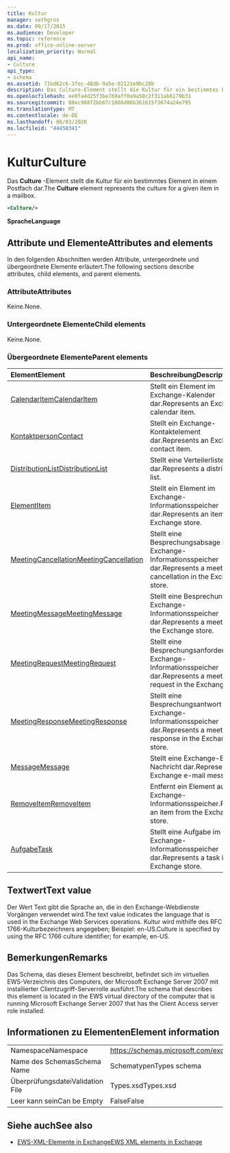 ```yaml
---
title: Kultur
manager: sethgros
ms.date: 09/17/2015
ms.audience: Developer
ms.topic: reference
ms.prod: office-online-server
localization_priority: Normal
api_name:
- Culture
api_type:
- schema
ms.assetid: 71bd62c6-3fec-48db-9a5e-02121e9bc20b
description: Das Culture-Element stellt die Kultur für ein bestimmtes Element in einem Postfach dar.
ms.openlocfilehash: ee0fa4d25f3be769aff0a9a50c2f311ab6179b31
ms.sourcegitcommit: 88ec988f2bb67c1866d06b361615f3674a24e795
ms.translationtype: MT
ms.contentlocale: de-DE
ms.lasthandoff: 06/03/2020
ms.locfileid: "44458341"
---
```

# <a name="culture"></a><span data-ttu-id="8c09b-103">Kultur</span><span class="sxs-lookup"><span data-stu-id="8c09b-103">Culture</span></span>

<span data-ttu-id="8c09b-104">Das **Culture** -Element stellt die Kultur für ein bestimmtes Element in einem Postfach dar.</span><span class="sxs-lookup"><span data-stu-id="8c09b-104">The **Culture** element represents the culture for a given item in a mailbox.</span></span> 
  
```xml
<Culture/>
```

 <span data-ttu-id="8c09b-105">**Sprache**</span><span class="sxs-lookup"><span data-stu-id="8c09b-105">**Language**</span></span>
## <a name="attributes-and-elements"></a><span data-ttu-id="8c09b-106">Attribute und Elemente</span><span class="sxs-lookup"><span data-stu-id="8c09b-106">Attributes and elements</span></span>

<span data-ttu-id="8c09b-107">In den folgenden Abschnitten werden Attribute, untergeordnete und übergeordnete Elemente erläutert.</span><span class="sxs-lookup"><span data-stu-id="8c09b-107">The following sections describe attributes, child elements, and parent elements.</span></span>
  
### <a name="attributes"></a><span data-ttu-id="8c09b-108">Attribute</span><span class="sxs-lookup"><span data-stu-id="8c09b-108">Attributes</span></span>

<span data-ttu-id="8c09b-109">Keine.</span><span class="sxs-lookup"><span data-stu-id="8c09b-109">None.</span></span>
  
### <a name="child-elements"></a><span data-ttu-id="8c09b-110">Untergeordnete Elemente</span><span class="sxs-lookup"><span data-stu-id="8c09b-110">Child elements</span></span>

<span data-ttu-id="8c09b-111">Keine.</span><span class="sxs-lookup"><span data-stu-id="8c09b-111">None.</span></span>
  
### <a name="parent-elements"></a><span data-ttu-id="8c09b-112">Übergeordnete Elemente</span><span class="sxs-lookup"><span data-stu-id="8c09b-112">Parent elements</span></span>

|<span data-ttu-id="8c09b-113">**Element**</span><span class="sxs-lookup"><span data-stu-id="8c09b-113">**Element**</span></span>|<span data-ttu-id="8c09b-114">**Beschreibung**</span><span class="sxs-lookup"><span data-stu-id="8c09b-114">**Description**</span></span>|
|:-----|:-----|
|[<span data-ttu-id="8c09b-115">CalendarItem</span><span class="sxs-lookup"><span data-stu-id="8c09b-115">CalendarItem</span></span>](calendaritem.md) <br/> |<span data-ttu-id="8c09b-116">Stellt ein Element im Exchange-Kalender dar.</span><span class="sxs-lookup"><span data-stu-id="8c09b-116">Represents an Exchange calendar item.</span></span>  <br/> |
|[<span data-ttu-id="8c09b-117">Kontaktperson</span><span class="sxs-lookup"><span data-stu-id="8c09b-117">Contact</span></span>](contact.md) <br/> |<span data-ttu-id="8c09b-118">Stellt ein Exchange-Kontaktelement dar.</span><span class="sxs-lookup"><span data-stu-id="8c09b-118">Represents an Exchange contact item.</span></span>  <br/> |
|[<span data-ttu-id="8c09b-119">DistributionList</span><span class="sxs-lookup"><span data-stu-id="8c09b-119">DistributionList</span></span>](distributionlist.md) <br/> |<span data-ttu-id="8c09b-120">Stellt eine Verteilerliste dar.</span><span class="sxs-lookup"><span data-stu-id="8c09b-120">Represents a distribution list.</span></span>  <br/> |
|[<span data-ttu-id="8c09b-121">Element</span><span class="sxs-lookup"><span data-stu-id="8c09b-121">Item</span></span>](item.md) <br/> |<span data-ttu-id="8c09b-122">Stellt ein Element im Exchange-Informationsspeicher dar.</span><span class="sxs-lookup"><span data-stu-id="8c09b-122">Represents an item in the Exchange store.</span></span>  <br/> |
|[<span data-ttu-id="8c09b-123">MeetingCancellation</span><span class="sxs-lookup"><span data-stu-id="8c09b-123">MeetingCancellation</span></span>](meetingcancellation.md) <br/> |<span data-ttu-id="8c09b-124">Stellt eine Besprechungsabsage im Exchange-Informationsspeicher dar.</span><span class="sxs-lookup"><span data-stu-id="8c09b-124">Represents a meeting cancellation in the Exchange store.</span></span>  <br/> |
|[<span data-ttu-id="8c09b-125">MeetingMessage</span><span class="sxs-lookup"><span data-stu-id="8c09b-125">MeetingMessage</span></span>](meetingmessage.md) <br/> |<span data-ttu-id="8c09b-126">Stellt eine Besprechung im Exchange-Informationsspeicher dar.</span><span class="sxs-lookup"><span data-stu-id="8c09b-126">Represents a meeting in the Exchange store.</span></span>  <br/> |
|[<span data-ttu-id="8c09b-127">MeetingRequest</span><span class="sxs-lookup"><span data-stu-id="8c09b-127">MeetingRequest</span></span>](meetingrequest.md) <br/> |<span data-ttu-id="8c09b-128">Stellt eine Besprechungsanforderung im Exchange-Informationsspeicher dar.</span><span class="sxs-lookup"><span data-stu-id="8c09b-128">Represents a meeting request in the Exchange store.</span></span>  <br/> |
|[<span data-ttu-id="8c09b-129">MeetingResponse</span><span class="sxs-lookup"><span data-stu-id="8c09b-129">MeetingResponse</span></span>](meetingresponse.md) <br/> |<span data-ttu-id="8c09b-130">Stellt eine Besprechungsantwort im Exchange-Informationsspeicher dar.</span><span class="sxs-lookup"><span data-stu-id="8c09b-130">Represents a meeting response in the Exchange store.</span></span>  <br/> |
|[<span data-ttu-id="8c09b-131">Message</span><span class="sxs-lookup"><span data-stu-id="8c09b-131">Message</span></span>](message-ex15websvcsotherref.md) <br/> |<span data-ttu-id="8c09b-132">Stellt eine Exchange-E-Mail-Nachricht dar.</span><span class="sxs-lookup"><span data-stu-id="8c09b-132">Represents an Exchange e-mail message.</span></span>  <br/> |
|[<span data-ttu-id="8c09b-133">RemoveItem</span><span class="sxs-lookup"><span data-stu-id="8c09b-133">RemoveItem</span></span>](removeitem.md) <br/> |<span data-ttu-id="8c09b-134">Entfernt ein Element aus dem Exchange-Informationsspeicher.</span><span class="sxs-lookup"><span data-stu-id="8c09b-134">Removes an item from the Exchange store.</span></span>  <br/> |
|[<span data-ttu-id="8c09b-135">Aufgabe</span><span class="sxs-lookup"><span data-stu-id="8c09b-135">Task</span></span>](task.md) <br/> |<span data-ttu-id="8c09b-136">Stellt eine Aufgabe im Exchange-Informationsspeicher dar.</span><span class="sxs-lookup"><span data-stu-id="8c09b-136">Represents a task in the Exchange store.</span></span>  <br/> |
   
## <a name="text-value"></a><span data-ttu-id="8c09b-137">Textwert</span><span class="sxs-lookup"><span data-stu-id="8c09b-137">Text value</span></span>

<span data-ttu-id="8c09b-138">Der Wert Text gibt die Sprache an, die in den Exchange-Webdienste Vorgängen verwendet wird.</span><span class="sxs-lookup"><span data-stu-id="8c09b-138">The text value indicates the language that is used in the Exchange Web Services operations.</span></span> <span data-ttu-id="8c09b-139">Kultur wird mithilfe des RFC 1766-Kulturbezeichners angegeben; Beispiel: en-US.</span><span class="sxs-lookup"><span data-stu-id="8c09b-139">Culture is specified by using the RFC 1766 culture identifier; for example, en-US.</span></span>
  
## <a name="remarks"></a><span data-ttu-id="8c09b-140">Bemerkungen</span><span class="sxs-lookup"><span data-stu-id="8c09b-140">Remarks</span></span>

<span data-ttu-id="8c09b-141">Das Schema, das dieses Element beschreibt, befindet sich im virtuellen EWS-Verzeichnis des Computers, der Microsoft Exchange Server 2007 mit installierter Clientzugriff-Serverrolle ausführt.</span><span class="sxs-lookup"><span data-stu-id="8c09b-141">The schema that describes this element is located in the EWS virtual directory of the computer that is running Microsoft Exchange Server 2007 that has the Client Access server role installed.</span></span>
  
## <a name="element-information"></a><span data-ttu-id="8c09b-142">Informationen zu Elementen</span><span class="sxs-lookup"><span data-stu-id="8c09b-142">Element information</span></span>

|||
|:-----|:-----|
|<span data-ttu-id="8c09b-143">Namespace</span><span class="sxs-lookup"><span data-stu-id="8c09b-143">Namespace</span></span>  <br/> |https://schemas.microsoft.com/exchange/services/2006/types  <br/> |
|<span data-ttu-id="8c09b-144">Name des Schemas</span><span class="sxs-lookup"><span data-stu-id="8c09b-144">Schema Name</span></span>  <br/> |<span data-ttu-id="8c09b-145">Schematypen</span><span class="sxs-lookup"><span data-stu-id="8c09b-145">Types schema</span></span>  <br/> |
|<span data-ttu-id="8c09b-146">Überprüfungsdatei</span><span class="sxs-lookup"><span data-stu-id="8c09b-146">Validation File</span></span>  <br/> |<span data-ttu-id="8c09b-147">Types.xsd</span><span class="sxs-lookup"><span data-stu-id="8c09b-147">Types.xsd</span></span>  <br/> |
|<span data-ttu-id="8c09b-148">Leer kann sein</span><span class="sxs-lookup"><span data-stu-id="8c09b-148">Can be Empty</span></span>  <br/> |<span data-ttu-id="8c09b-149">False</span><span class="sxs-lookup"><span data-stu-id="8c09b-149">False</span></span>  <br/> |
   
## <a name="see-also"></a><span data-ttu-id="8c09b-150">Siehe auch</span><span class="sxs-lookup"><span data-stu-id="8c09b-150">See also</span></span>



- [<span data-ttu-id="8c09b-151">EWS-XML-Elemente in Exchange</span><span class="sxs-lookup"><span data-stu-id="8c09b-151">EWS XML elements in Exchange</span></span>](ews-xml-elements-in-exchange.md)

